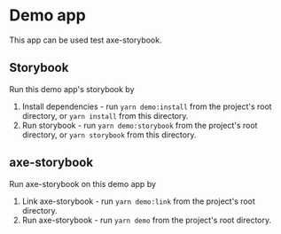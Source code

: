 # Demo app

This app can be used test axe-storybook.

## Storybook

Run this demo app's storybook by

1. Install dependencies - run `yarn demo:install` from the project's root directory, or `yarn install` from this directory.
1. Run storybook - run `yarn demo:storybook` from the project's root directory, or `yarn storybook` from this directory.

## axe-storybook

Run axe-storybook on this demo app by

1. Link axe-storybook - run `yarn demo:link` from the project's root directory.
1. Run axe-storybook - run `yarn demo` from the project's root directory.
